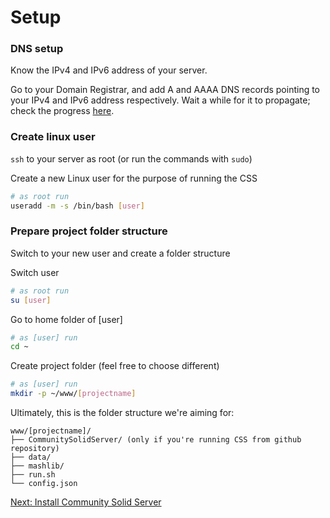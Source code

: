 # Setup

### DNS setup

Know the IPv4 and IPv6 address of your server.

Go to your Domain Registrar, and add A and AAAA DNS records pointing to your IPv4 and IPv6 address respectively. Wait a while for it to propagate; check the progress [here](https://www.whatsmydns.net/).

### Create linux user

`ssh` to your server as root (or run the commands with `sudo`)

Create a new Linux user for the purpose of running the CSS

```sh
# as root run
useradd -m -s /bin/bash [user]
```

### Prepare project folder structure

Switch to your new user and create a folder structure

Switch user

```sh
# as root run
su [user]
```

Go to home folder of [user]

```sh
# as [user] run
cd ~
```

Create project folder (feel free to choose different)

```sh
# as [user] run
mkdir -p ~/www/[projectname]
```

Ultimately, this is the folder structure we're aiming for:

```
www/[projectname]/
├── CommunitySolidServer/ (only if you're running CSS from github repository)
├── data/
├── mashlib/
├── run.sh
└── config.json
```

[Next: Install Community Solid Server](install-css.md)
